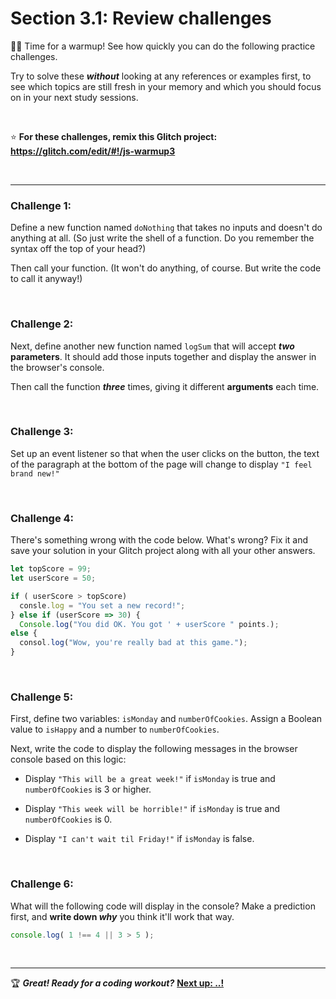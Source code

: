 # Section 3.1: Review challenges

:weight_lifting_man: Time for a warmup! See how quickly you can do the following practice challenges.

Try to solve these ***without*** looking at any references or examples first, to see which topics are still fresh in your memory and which you should focus on in your next study sessions.

<br/>

:star: **For these challenges, remix this Glitch project: https://glitch.com/edit/#!/js-warmup3**

<br/>

<hr/>

### Challenge 1:

Define a new function named `doNothing` that takes no inputs and doesn't do anything at all. (So just write the shell of a function. Do you remember the syntax off the top of your head?)

Then call your function. (It won't do anything, of course. But write the code to call it anyway!)

<br/>

### Challenge 2:

Next, define another new function named `logSum` that will accept ***two* parameters**. It should add those inputs together and display the answer in the browser's console.

Then call the function ***three*** times, giving it different **arguments** each time.

<br/>

### Challenge 3:

Set up an event listener so that when the user clicks on the button, the text of the paragraph at the bottom of the page will change to display `"I feel brand new!"`

<br/>

### Challenge 4:

There's something wrong with the code below. What's wrong? Fix it and save your solution in your Glitch project along with all your other answers.

```javascript
let topScore = 99;
let userScore = 50;

if ( userScore > topScore)
  consle.log = "You set a new record!";
} else if (userScore => 30) {
  Console.log("You did OK. You got ' + userScore " points.);
else {
  consol.log("Wow, you're really bad at this game.");
}
```

<br/>

### Challenge 5:

First, define two variables: `isMonday` and `numberOfCookies`. Assign a Boolean value to `isHappy` and a number to `numberOfCookies`.

Next, write the code to display the following messages in the browser console based on this logic:

  - Display `"This will be a great week!"` if `isMonday` is true and `numberOfCookies` is 3 or higher.
  
  - Display `"This week will be horrible!"` if `isMonday` is true and `numberOfCookies` is 0.
  
  - Display `"I can't wait til Friday!"` if `isMonday` is false.
  
<br/>

### Challenge 6:

What will the following code will display in the console? Make a prediction first, and **write down *why*** you think it'll work that way.

```javascript
console.log( 1 !== 4 || 3 > 5 );
```

<br/>

<hr/>

:trophy: ***Great! Ready for a coding workout?*** **[Next up: ..!](#)**
